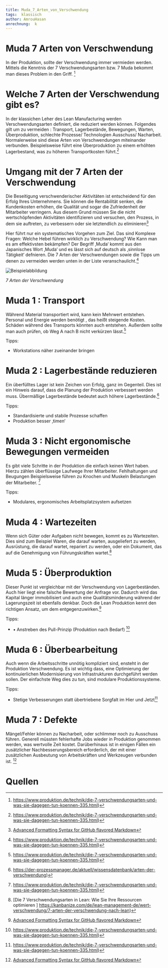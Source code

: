 ```yaml
---
title: Muda_7_Arten_von_Verschwendung
tags:  klassisch
author: AmrouHasan
anrechnung:  k
---
```


# Muda 7 Arten von Verschwendung
In der Produktion, sollte der Verschwendung immer vermieden werden. Mittels die Kenntnis der 7 Verschwendungsarten bzw. 7 Muda bekommt man dieses Problem in den Griff. [^1]


# Welche 7 Arten der Verschwendung gibt es?


In der klassichen Leher des Lean Manufacturing werden Verschwendungsarten definiert, die reduziert werden können. Folgendes gilt um zu vermeiden : Transport, Lagerbestände, Bewegungen, Warten, Überproduktion, schlechte Prozesse/ Technologien Ausschuss/ Nacharbeit. Normalerweise sind diese Arten von Verschwendungen miteinander verbunden. Beispielsweise führt eine Überproduktion zu einem erhöhten Lagerbestand, was zu höheren Transportkosten führt.[^1]






# Umgang mit der 7 Arten der Verschwendung
Die Beseitigung verschwenderischer Aktivitäten ist entscheidend für den Erfolg Ihres Unternehmens. Sie können die Rentabilität senken, die Kundenkosten erhöhen, die Qualität und sogar die Zufriedenheit der Mitarbeiter verringern. Aus diesem Grund müssen Sie die nicht wertschöpfenden Aktivitäten identifizieren und versuchen, den Prozess, in dem sie auftreten, zu verbessern oder sie letztendlich zu eliminieren[^4]

Hier führt nur ein systematisches Vorgehen zum Ziel. Das sind Komplexe Fragen: Welche Hebel führen wirklich zu Verschwendung? Wie Kann man es am effektivsten bekämpfen? Der Begriff  ‚Muda‘ kommt aus den Japanisches Wort ‚Muda‘ und es lässt sich auf deutsch als ‚sinnlose Tätigkeit‘ defnieren. Die 7 Arten der Verschwendungen sowie die Tipps um denen zu vermeiden werden unten in der Liste veranschaulicht.[^1]

![Beispielabbildung](Muda_7_Arten_von_Verschwendung/7_Arten_Verschwendung.jpg) 



*7 Arten der Verschwendung*


 # Muda 1 : Transport
Während Material transportiert wird, kann kein Mehrwert entstehen. Personal und      Energie werden benötigt , das heißt steigende Kosten. Schäden während des Transports könnten auch entstehen. Außerdem sollte man auch prüfen, ob Weg A nach B nicht verkürzen lässt.[^1]

Tipps: 
*	Workstations näher zueinander bringen




 # Muda 2 : Lagerbestände reduzieren
Ein überfülltes Lager ist kein Zeichen von Erfolg, ganz im Gegenteil. Dies ist ein Hinweis darauf, dass die Planung der Produktion verbessert werden muss. Übermäßige Lagerbestände bedeutet auch höhere Lagerbestände.[^2]

Tipps: 
* Standardisierte und stabile Prozesse schaffen
*	Produktion besser ‚timen‘





# Muda 3 : Nicht ergonomische Bewegungen vermeiden
Es gibt viele Schritte in der Produktion die einfach keinen Wert haben. Hierzu zählen überflüssige Laufwege Ihrer Mitarbeiter. Fehlhaltungen und Beugungen Beispielsweise  führen zu Knochen und Muskeln  Belastungen der Mitarbeiter. [^1]

Tipps: 
* Modulares, ergonomisches Arbeitsplatzsystem aufsetzen

# Muda 4 : Wartezeiten

Wenn sich Güter oder Aufgaben nicht bewegen, kommt es zu Wartezeiten. Dies sind zum Beispiel Waren, die darauf warten, ausgeliefert zu werden, Ausrüstung, die darauf wartet, repariert zu werden, oder ein Dokument, das auf die Genehmigung von Führungskräften wartet.[^3]

# Muda 5 : Überproduktion

Dieser Punkt ist vergleichbar mit der Verschwendung von Lagerbeständen. Auch hier liegt eine falsche Bewertung der Anfrage vor. Dadurch wird das Kapital länger immobilisiert und auch eine Qualitätsminderung während der Lagerungszeit ist ebenfalls denkbar. Doch die Lean Produktion kennt den richtigen Ansatz, um dem entgegenzuwirken.[^4]

Tipps:

* •	Anstreben des Pull-Prinzip (Produktion nach Bedarf) [^1]

# Muda 6 : Überbearbeitung

Auch wenn die Arbeitsschritte unnötig kompliziert sind, ensteht in der Produktion Verschwendung. Es ist wichtig dass, eine Optimierung der kontinuierlichen Modernisierung von Infrastrukturen durchgeführt werden sollen. Der einfachste Weg dies zu tun, sind modulare Produktionssysteme.

Tipps: 
* 	Stetige Verbesserungen statt übertriebene Sorgfalt im Hier und Jetzt[^1]

# Muda 7 : Defekte

Mängel/Fehler können zu Nacharbeit, oder schlimmer noch zu Ausschuss führen. Generell müssten fehlerhafte Jobs wieder in Produktion genommen werden, was wertvolle Zeit kostet. Darüberhinaus ist in einigen Fällen ein zusätzlicher Nachbesserungsbereich erforderlich, der mit einer zusätzlichen Ausbeutung von Arbeitskräften und Werkzeugen verbunden ist. [^4]

# Quellen

[^1]: https://www.produktion.de/technik/die-7-verschwendungsarten-und-was-sie-dagegen-tun-koennen-335.html)

[^2]: https://der-prozessmanager.de/aktuell/wissensdatenbank/arten-der-verschwendung)

[^3]:[Die 7 Verschwendungsarten in Lean: Wie Sie Ihre Ressourcen optimieren ]   https://kanbanize.com/de/lean-management-de/wert-verschwendung/7-arten-der-verschwendung-nach-lean)

[^4]:[ Advanced Formatting Syntax for GitHub flavored Markdown](https://docs.github.com/en/github/writing-on-github/working-with-advanced-formatting/organizing-information-with-tables)

